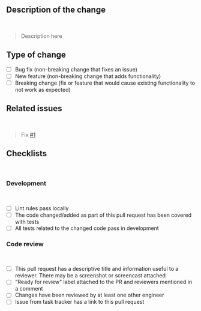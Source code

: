 ## Description of the change
​
> Description here
​
## Type of change
- [ ] Bug fix (non-breaking change that fixes an issue)
- [ ] New feature (non-breaking change that adds functionality)
- [ ] Breaking change (fix or feature that would cause existing functionality to not work as expected)
​
## Related issues
​
> Fix [#1]() 
​
## Checklists
​
### Development
​
- [ ] Lint rules pass locally
- [ ] The code changed/added as part of this pull request has been covered with tests
- [ ] All tests related to the changed code pass in development
​
### Code review 
​
- [ ]  This pull request has a descriptive title and information useful to a reviewer. There may be a screenshot or screencast attached
- [ ] "Ready for review" label attached to the PR and reviewers mentioned in a comment
- [ ] Changes have been reviewed by at least one other engineer
- [ ] Issue from task tracker has a link to this pull request 
